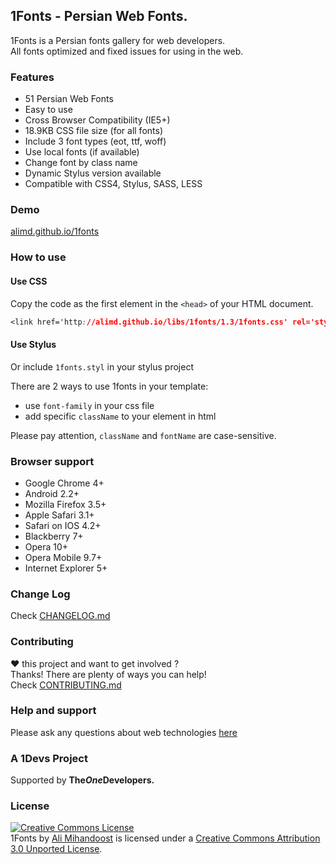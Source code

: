 [support]: http://github.com/AliMD/1Tuts/issues "http://ali.md/ask"
[changelog]: ./CHANGELOG.md "1Fonts Change log"
[contribute]: ./CONTRIBUTING.md "How to contribute"

## 1Fonts - Persian Web Fonts.
1Fonts is a Persian fonts gallery for web developers.  
All fonts optimized and fixed issues for using in the web.

### Features
* 51 Persian Web Fonts
* Easy to use
* Cross Browser Compatibility (IE5+)
* 18.9KB CSS file size (for all fonts)
* Include 3 font types (eot, ttf, woff)
* Use local fonts (if available)
* Change font by class name
* Dynamic Stylus version available
* Compatible with CSS4, Stylus, SASS, LESS

### Demo
[alimd.github.io/1fonts](http://alimd.github.io/1fonts/)

### How to use

#### Use CSS
Copy the code as the first element in the `<head>` of your HTML document.
```css
<link href='http://alimd.github.io/libs/1fonts/1.3/1fonts.css' rel='stylesheet' type='text/css' />
```
#### Use Stylus 
Or include `1fonts.styl` in your stylus project

There are 2 ways to use 1fonts in your template:  
* use `font-family` in your css file
* add specific `className` to your element in html  

Please pay attention, `className` and `fontName` are case-sensitive.  

### Browser support
* Google Chrome 4+  
* Android 2.2+
* Mozilla Firefox 3.5+  
* Apple Safari 3.1+  
* Safari on IOS 4.2+
* Blackberry 7+
* Opera 10+  
* Opera Mobile 9.7+  
* Internet Explorer 5+ 

### Change Log
Check [CHANGELOG.md][changelog]  

### Contributing
**♥** this project and want to get involved ?  
Thanks! There are plenty of ways you can help!  
Check [CONTRIBUTING.md][contribute]

### Help and support
Please ask any questions about web technologies [here][support]

### A 1Devs Project
Supported by <b>The<i>One</i>Developers.</b>

### License
<a rel="license" href="http://creativecommons.org/licenses/by/3.0/deed.en_US"><img alt="Creative Commons License" style="border-width:0" src="http://i.creativecommons.org/l/by/3.0/88x31.png" /></a><br /><span xmlns:dct="http://purl.org/dc/terms/" property="dct:title">1Fonts</span> by <a xmlns:cc="http://creativecommons.org/ns#" href="http://ali.md" property="cc:attributionName" rel="cc:attributionURL">Ali Mihandoost</a> is licensed under a <a rel="license" href="http://creativecommons.org/licenses/by/3.0/deed.en_US">Creative Commons Attribution 3.0 Unported License</a>. 
